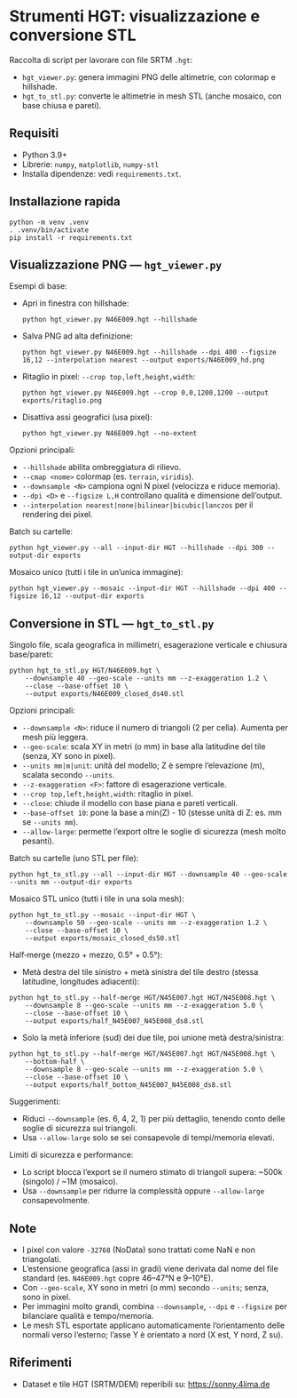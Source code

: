 # Strumenti HGT: visualizzazione e conversione STL

Raccolta di script per lavorare con file SRTM `.hgt`:
- `hgt_viewer.py`: genera immagini PNG delle altimetrie, con colormap e hillshade.
- `hgt_to_stl.py`: converte le altimetrie in mesh STL (anche mosaico, con base chiusa e pareti).

## Requisiti

- Python 3.9+
- Librerie: `numpy`, `matplotlib`, `numpy-stl`
- Installa dipendenze: vedi `requirements.txt`.

## Installazione rapida

```
python -m venv .venv
. .venv/bin/activate
pip install -r requirements.txt
```

## Visualizzazione PNG — `hgt_viewer.py`

Esempi di base:
- Apri in finestra con hillshade:
	```
	python hgt_viewer.py N46E009.hgt --hillshade
	```
- Salva PNG ad alta definizione:
	```
	python hgt_viewer.py N46E009.hgt --hillshade --dpi 400 --figsize 16,12 --interpolation nearest --output exports/N46E009_hd.png
	```
- Ritaglio in pixel: `--crop top,left,height,width`:
	```
	python hgt_viewer.py N46E009.hgt --crop 0,0,1200,1200 --output exports/ritaglio.png
	```
- Disattiva assi geografici (usa pixel):
	```
	python hgt_viewer.py N46E009.hgt --no-extent
	```

Opzioni principali:
- `--hillshade` abilita ombreggiatura di rilievo.
- `--cmap <nome>` colormap (es. `terrain`, `viridis`).
- `--downsample <N>` campiona ogni N pixel (velocizza e riduce memoria).
- `--dpi <D>` e `--figsize L,H` controllano qualità e dimensione dell’output.
- `--interpolation nearest|none|bilinear|bicubic|lanczos` per il rendering dei pixel.

Batch su cartelle:
```
python hgt_viewer.py --all --input-dir HGT --hillshade --dpi 300 --output-dir exports
```

Mosaico unico (tutti i tile in un’unica immagine):
```
python hgt_viewer.py --mosaic --input-dir HGT --hillshade --dpi 400 --figsize 16,12 --output-dir exports
```

## Conversione in STL — `hgt_to_stl.py`

Singolo file, scala geografica in millimetri, esagerazione verticale e chiusura base/pareti:
```
python hgt_to_stl.py HGT/N46E009.hgt \
	--downsample 40 --geo-scale --units mm --z-exaggeration 1.2 \
	--close --base-offset 10 \
	--output exports/N46E009_closed_ds40.stl
```

Opzioni principali:
- `--downsample <N>`: riduce il numero di triangoli (2 per cella). Aumenta per mesh più leggera.
- `--geo-scale`: scala XY in metri (o mm) in base alla latitudine del tile (senza, XY sono in pixel).
- `--units mm|m|unit`: unità del modello; Z è sempre l’elevazione (m), scalata secondo `--units`.
- `--z-exaggeration <F>`: fattore di esagerazione verticale.
- `--crop top,left,height,width`: ritaglio in pixel.
- `--close`: chiude il modello con base piana e pareti verticali.
- `--base-offset 10`: pone la base a min(Z) - 10 (stesse unità di Z: es. mm se `--units mm`).
- `--allow-large`: permette l’export oltre le soglie di sicurezza (mesh molto pesanti).

Batch su cartelle (uno STL per file):
```
python hgt_to_stl.py --all --input-dir HGT --downsample 40 --geo-scale --units mm --output-dir exports
```

Mosaico STL unico (tutti i tile in una sola mesh):
```
python hgt_to_stl.py --mosaic --input-dir HGT \
	--downsample 50 --geo-scale --units mm --z-exaggeration 1.2 \
	--close --base-offset 10 \
	--output exports/mosaic_closed_ds50.stl
```

Half‑merge (mezzo + mezzo, 0.5° + 0.5°):
- Metà destra del tile sinistro + metà sinistra del tile destro (stessa latitudine, longitudes adiacenti):
```
python hgt_to_stl.py --half-merge HGT/N45E007.hgt HGT/N45E008.hgt \
	--downsample 8 --geo-scale --units mm --z-exaggeration 5.0 \
	--close --base-offset 10 \
	--output exports/half_N45E007_N45E008_ds8.stl
```
- Solo la metà inferiore (sud) dei due tile, poi unione metà destra/sinistra:
```
python hgt_to_stl.py --half-merge HGT/N45E007.hgt HGT/N45E008.hgt \
	--bottom-half \
	--downsample 8 --geo-scale --units mm --z-exaggeration 5.0 \
	--close --base-offset 10 \
	--output exports/half_bottom_N45E007_N45E008_ds8.stl
```
Suggerimenti:
- Riduci `--downsample` (es. 6, 4, 2, 1) per più dettaglio, tenendo conto delle soglie di sicurezza sui triangoli.
- Usa `--allow-large` solo se sei consapevole di tempi/memoria elevati.

Limiti di sicurezza e performance:
- Lo script blocca l’export se il numero stimato di triangoli supera: ~500k (singolo) / ~1M (mosaico).
- Usa `--downsample` per ridurre la complessità oppure `--allow-large` consapevolmente.

## Note

- I pixel con valore `-32768` (NoData) sono trattati come NaN e non triangolati.
- L’estensione geografica (assi in gradi) viene derivata dal nome del file standard (es. `N46E009.hgt` copre 46–47°N e 9–10°E).
- Con `--geo-scale`, XY sono in metri (o mm) secondo `--units`; senza, sono in pixel.
- Per immagini molto grandi, combina `--downsample`, `--dpi` e `--figsize` per bilanciare qualità e tempo/memoria.
 - Le mesh STL esportate applicano automaticamente l’orientamento delle normali verso l’esterno; l’asse Y è orientato a nord (X est, Y nord, Z su).

## Riferimenti

- Dataset e tile HGT (SRTM/DEM) reperibili su: https://sonny.4lima.de